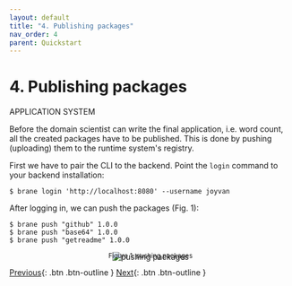 ```yaml
---
layout: default
title: "4. Publishing packages"
nav_order: 4
parent: Quickstart
---
```


# 4. Publishing packages
<span class="label label-blue">APPLICATION</span> <span class="label label-red">SYSTEM</span>

Before the domain scientist can write the final application, i.e. word count, all the created packages have to be published. This is done by pushing (uploading) them to the runtime system's registry.

First we have to pair the CLI to the backend. Point the `login` command to your backend installation:

```shell
$ brane login 'http://localhost:8080' --username joyvan
```

After logging in, we can push the packages (Fig. 1):
```shell
$ brane push "github" 1.0.0
$ brane push "base64" 1.0.0
$ brane push "getreadme" 1.0.0
```

<p style="text-align: center">
    <img src="/brane/assets/img/brane-push.png" style="margin-bottom: -35px" alt="pushing packages">
    <br/>
    <sup>Figure 1: pushing packages</sup>
</p>

<!-- TODO: add remove -->

[Previous](/brane/quickstart/3-using-the-bakery-repl.html){: .btn .btn-outline }
[Next](/brane/quickstart/5-using-bakery-notebooks.html){: .btn .btn-outline }